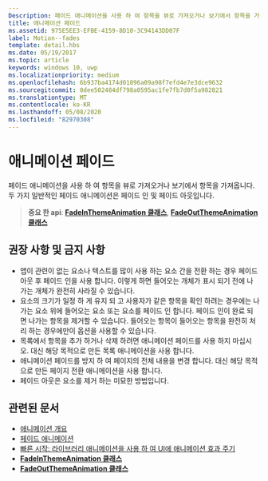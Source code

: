 ```yaml
---
Description: 페이드 애니메이션을 사용 하 여 항목을 뷰로 가져오거나 보기에서 항목을 가져옵니다. 두 가지 일반적인 페이드 애니메이션은 페이드 인 및 페이드 아웃입니다.
title: 애니메이션 페이드
ms.assetid: 975E5EE3-EFBE-4159-8D10-3C94143DD07F
label: Motion--fades
template: detail.hbs
ms.date: 05/19/2017
ms.topic: article
keywords: windows 10, uwp
ms.localizationpriority: medium
ms.openlocfilehash: 6b937ba4174d01096a09a98f7efd4e7e3dce9632
ms.sourcegitcommit: 0dee502484df798a0595ac1fe7fb7d0f5a982821
ms.translationtype: MT
ms.contentlocale: ko-KR
ms.lasthandoff: 05/08/2020
ms.locfileid: "82970308"
---
```

# <a name="fade-animations"></a>애니메이션 페이드



페이드 애니메이션을 사용 하 여 항목을 뷰로 가져오거나 보기에서 항목을 가져옵니다. 두 가지 일반적인 페이드 애니메이션은 페이드 인 및 페이드 아웃입니다.

> **중요 한 api**: [**FadeInThemeAnimation 클래스**](https://docs.microsoft.com/uwp/api/Windows.UI.Xaml.Media.Animation.FadeInThemeAnimation), [**FadeOutThemeAnimation 클래스**](https://docs.microsoft.com/uwp/api/Windows.UI.Xaml.Media.Animation.FadeOutThemeAnimation)


## <a name="dos-and-donts"></a>권장 사항 및 금지 사항


-   앱이 관련이 없는 요소나 텍스트를 많이 사용 하는 요소 간을 전환 하는 경우 페이드 아웃 후 페이드 인을 사용 합니다. 이렇게 하면 들어오는 개체가 표시 되기 전에 나가는 개체가 완전히 사라질 수 있습니다.
-   요소의 크기가 일정 하 게 유지 되 고 사용자가 같은 항목을 확인 하려는 경우에는 나가는 요소 위에 들어오는 요소 또는 요소를 페이드 인 합니다. 페이드 인이 완료 되 면 나가는 항목을 제거할 수 있습니다. 들어오는 항목이 들어오는 항목을 완전히 처리 하는 경우에만이 옵션을 사용할 수 있습니다.
-   목록에서 항목을 추가 하거나 삭제 하려면 애니메이션 페이드를 사용 하지 마십시오. 대신 해당 목적으로 만든 목록 애니메이션을 사용 합니다.
-   애니메이션 페이드를 방지 하 여 페이지의 전체 내용을 변경 합니다. 대신 해당 목적으로 만든 페이지 전환 애니메이션을 사용 합니다.
-   페이드 아웃은 요소를 제거 하는 미묘한 방법입니다.
## <a name="related-articles"></a>관련된 문서

* [애니메이션 개요](https://docs.microsoft.com/windows/uwp/graphics/animations-overview)
* [페이드 애니메이션](https://docs.microsoft.com/previous-versions/windows/apps/jj649429(v=win.10))
* [빠른 시작: 라이브러리 애니메이션을 사용 하 여 UI에 애니메이션 효과 주기](https://docs.microsoft.com/previous-versions/windows/apps/hh452703(v=win.10))
* [**FadeInThemeAnimation 클래스**](https://docs.microsoft.com/uwp/api/Windows.UI.Xaml.Media.Animation.FadeInThemeAnimation)
* [**FadeOutThemeAnimation 클래스**](https://docs.microsoft.com/uwp/api/Windows.UI.Xaml.Media.Animation.FadeOutThemeAnimation)

 

 




